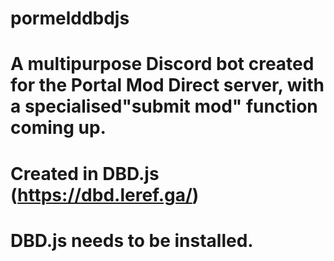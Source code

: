 # pormelddbdjs
# A multipurpose Discord bot created for the Portal Mod Direct server, with a specialised"submit mod" function coming up.
# Created in DBD.js (https://dbd.leref.ga/)
# DBD.js needs to be installed.

